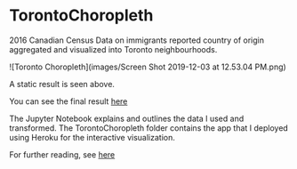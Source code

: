 # TorontoChoropleth
2016 Canadian Census Data on immigrants reported country of origin aggregated and visualized into Toronto neighbourhoods.

![Toronto Choropleth](images/Screen Shot 2019-12-03 at 12.53.04 PM.png)

A static result is seen above.

You can see the final result [here](https://torontochoropleth.herokuapp.com/2016TorontoChoropleth)

The Jupyter Notebook explains and outlines the data I used and transformed. The TorontoChoropleth folder contains the app that I deployed using Heroku for the interactive visualization.

For further reading, see [here](https://ferrallv.github.io/site/project/TorontoChoropleth-post/)
